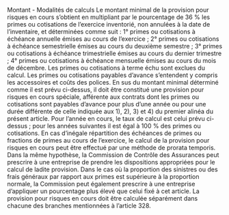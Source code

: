 Montant - Modalités de calculs
Le montant minimal de la provision pour risques en cours s’obtient en multipliant par le pourcentage de 36 % les primes ou cotisations de l’exercice inventorié, non annulées à la date de l’inventaire, et déterminées comme suit :
1° primes ou cotisations à échéance annuelle émises au cours de l’exercice ;
2° primes ou cotisations à échéance semestrielle émises au cours du deuxième semestre ;
3° primes ou cotisations à échéance trimestrielle émises au cours du dernier trimestre ;
4° primes ou cotisations à échéance mensuelle émises au cours du mois de décembre.
Les primes ou cotisations à terme échu sont exclues du calcul. Les primes ou cotisations payables d’avance s’entendent y compris les accessoires et coûts des polices.
En sus du montant minimal déterminé comme il est prévu ci-dessus, il doit être constitué une provision pour risques en cours spéciale, afférente aux contrats dont les primes ou cotisations sont payables d’avance pour plus d’une année ou pour une durée différente de celle indiquée aux 1), 2), 3) et 4) du premier alinéa du présent article. Pour l’année en cours, le taux de calcul est celui prévu ci-dessus ; pour les années suivantes il est égal à 100 % des primes ou cotisations.
En cas d’inégale répartition des échéances de primes ou fractions de primes au cours de l’exercice, le calcul de la provision pour risques en cours peut être effectué par une méthode de prorata temporis.
Dans la même hypothèse, la Commission de Contrôle des Assurances peut prescrire à une entreprise de prendre les dispositions appropriées pour le calcul de ladite provision.
Dans le cas où la proportion des sinistres ou des frais généraux par rapport aux primes est supérieure à la proportion normale, la Commission peut également prescrire à une entreprise d’appliquer un pourcentage plus élevé que celui fixé à cet article.
La provision pour risques en cours doit être calculée séparément dans chacune des branches mentionnées à l’article 328.